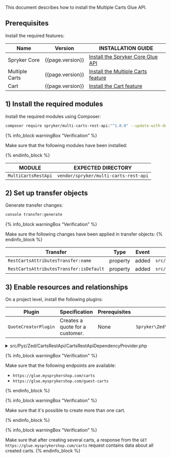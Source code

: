 This document describes how to install the Multiple Carts Glue API.


## Prerequisites

Install the required features:

| Name | Version | INSTALLATION GUIDE |
| --- | --- | --- |
| Spryker Core | {{page.version}} | [Install the Spryker Core Glue API](/docs/pbc/all/miscellaneous/{{page.version}}/install-and-upgrade/install-glue-api/install-the-spryker-core-glue-api.html) |
| Multiple Carts | {{page.version}} | [Install the Multiple Carts feature](/docs/pbc/all/cart-and-checkout/{{site.version}}/base-shop/install-and-upgrade/install-features/install-the-multiple-carts-feature.html) |
| Cart | {{page.version}} | [Install the Cart feature](/docs/pbc/all/cart-and-checkout/{{site.version}}/base-shop/install-and-upgrade/install-features/install-the-cart-feature.html) |

## 1) Install the required modules

Install the required modules using Composer:

```bash
composer require spryker/multi-carts-rest-api:"^1.0.0" --update-with-dependencies
```

{% info_block warningBox “Verification” %}

Make sure that the following modules have been installed:

{% endinfo_block %}

| MODULE | EXPECTED DIRECTORY |
| --- | --- |
| `MultiCartsRestApi` | `vendor/spryker/multi-carts-rest-api` |

## 2) Set up transfer objects

Generate transfer changes:

```bash
console transfer:generate
```

{% info_block warningBox “Verification” %}

Make sure the following changes have been applied in transfer objects:
{% endinfo_block %}

| Transfer | Type | Event | Path |
| --- | --- | --- | --- |
| `RestCartsAttributesTransfer:name` | property | added | `src/Generated/Shared/Transfer/RestCartsAttributesTransfer` |
| `RestCartsAttributesTransfer:isDefault` | property | added | `src/Generated/Shared/Transfer/RestCartsAttributesTransfer` |

## 3) Enable resources and relationships

On a project level, install the following plugins:

| Plugin | Specification | Prerequisites | Namespace |
| --- | --- | --- | --- |
| `QuoteCreatorPlugin` | Creates a quote for a customer. | None | `Spryker\Zed\PersistentCart\Communication\Plugin\CartsRestApi` |

<details>
<summary>src/Pyz/Zed/CartsRestApi/CartsRestApiDependencyProvider.php</summary>

```php
<?php

namespace Pyz\Zed\CartsRestApi;

use Spryker\Zed\CartsRestApi\CartsRestApiDependencyProvider as SprykerCartsRestApiDependencyProvider;
use Spryker\Zed\CartsRestApiExtension\Dependency\Plugin\QuoteCreatorPluginInterface;
use Spryker\Zed\PersistentCart\Communication\Plugin\CartsRestApi\QuoteCreatorPlugin;

class CartsRestApiDependencyProvider extends SprykerCartsRestApiDependencyProvider
{
	/**
	* @return \Spryker\Zed\CartsRestApiExtension\Dependency\Plugin\QuoteCreatorPluginInterface
	*/
	protected function getQuoteCreatorPlugin(): QuoteCreatorPluginInterface
	{
		return new QuoteCreatorPlugin();
	}
}
```

</details>

{% info_block warningBox "Verification" %}

Make sure that the following endpoints are available:
* `https://glue.mysprykershop.com/carts`
* `https://glue.mysprykershop.com/guest-carts`

{% endinfo_block %}

{% info_block warningBox “Verification” %}

Make sure that it's possible to create more than one cart.

{% endinfo_block %}

{% info_block warningBox “Verification” %}

Make sure that after creating several carts, a response from the `GET https://glue.mysprykershop.com/carts` request contains data about all created carts.
{% endinfo_block %}
